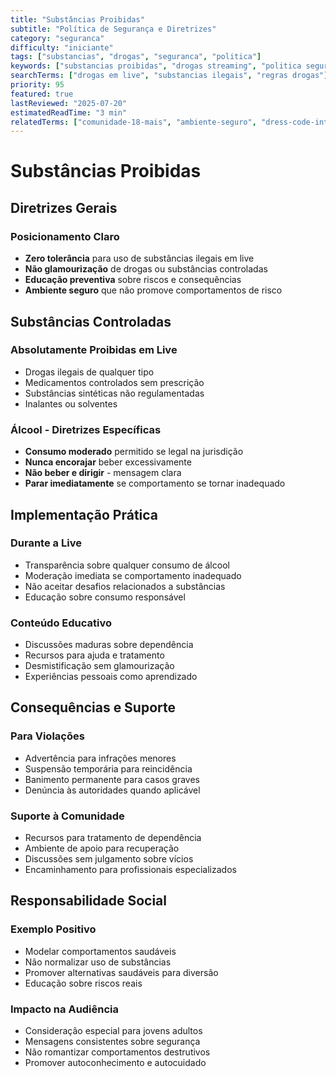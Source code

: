 ```yaml
---
title: "Substâncias Proibidas"
subtitle: "Política de Segurança e Diretrizes"
category: "seguranca"
difficulty: "iniciante"
tags: ["substancias", "drogas", "seguranca", "politica"]
keywords: ["substancias proibidas", "drogas streaming", "politica seguranca"]
searchTerms: ["drogas em live", "substancias ilegais", "regras drogas"]
priority: 95
featured: true
lastReviewed: "2025-07-20"
estimatedReadTime: "3 min"
relatedTerms: ["comunidade-18-mais", "ambiente-seguro", "dress-code-inteligente"]
---
```


# Substâncias Proibidas

## Diretrizes Gerais

### Posicionamento Claro
- **Zero tolerância** para uso de substâncias ilegais em live
- **Não glamourização** de drogas ou substâncias controladas
- **Educação preventiva** sobre riscos e consequências
- **Ambiente seguro** que não promove comportamentos de risco

## Substâncias Controladas

### Absolutamente Proibidas em Live
- Drogas ilegais de qualquer tipo
- Medicamentos controlados sem prescrição
- Substâncias sintéticas não regulamentadas
- Inalantes ou solventes

### Álcool - Diretrizes Específicas
- **Consumo moderado** permitido se legal na jurisdição
- **Nunca encorajar** beber excessivamente
- **Não beber e dirigir** - mensagem clara
- **Parar imediatamente** se comportamento se tornar inadequado

## Implementação Prática

### Durante a Live
- Transparência sobre qualquer consumo de álcool
- Moderação imediata se comportamento inadequado
- Não aceitar desafios relacionados a substâncias
- Educação sobre consumo responsável

### Conteúdo Educativo
- Discussões maduras sobre dependência
- Recursos para ajuda e tratamento
- Desmistificação sem glamourização
- Experiências pessoais como aprendizado

## Consequências e Suporte

### Para Violações
- Advertência para infrações menores
- Suspensão temporária para reincidência
- Banimento permanente para casos graves
- Denúncia às autoridades quando aplicável

### Suporte à Comunidade
- Recursos para tratamento de dependência
- Ambiente de apoio para recuperação
- Discussões sem julgamento sobre vícios
- Encaminhamento para profissionais especializados

## Responsabilidade Social

### Exemplo Positivo
- Modelar comportamentos saudáveis
- Não normalizar uso de substâncias
- Promover alternativas saudáveis para diversão
- Educação sobre riscos reais

### Impacto na Audiência
- Consideração especial para jovens adultos
- Mensagens consistentes sobre segurança
- Não romantizar comportamentos destrutivos
- Promover autoconhecimento e autocuidado